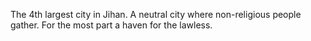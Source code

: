 The 4th largest city in Jihan. A neutral city where non-religious people gather. For the most part a haven for the lawless. 